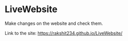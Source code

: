 # LiveWebsite
Make changes on the website and check them.

Link to the site: https://rakshit234.github.io/LiveWebsite/
